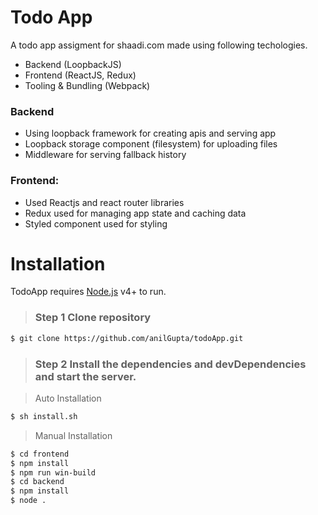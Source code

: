 # Todo App

A todo app assigment for shaadi.com made using following techologies.

  - Backend (LoopbackJS)
  - Frontend (ReactJS, Redux)
  - Tooling & Bundling (Webpack)

### Backend
  - Using loopback framework for creating apis and serving app
  - Loopback storage component (filesystem) for uploading files
  - Middleware for serving fallback history

### Frontend:
  - Used Reactjs and react router libraries
  - Redux used for managing app state and caching data
  - Styled component used for styling


# Installation

TodoApp requires [Node.js](https://nodejs.org/) v4+ to run.


> ### Step 1 Clone repository

```sh
$ git clone https://github.com/anilGupta/todoApp.git
```

> ### Step 2 Install the dependencies and devDependencies and start the server.

> Auto Installation
```sh
$ sh install.sh
```

>Manual Installation
```sh
$ cd frontend
$ npm install
$ npm run win-build
$ cd backend
$ npm install
$ node .
```

